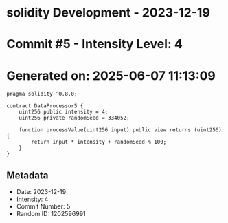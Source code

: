 ﻿# solidity Development - 2023-12-19
# Commit #5 - Intensity Level: 4
# Generated on: 2025-06-07 11:13:09
```solidity
pragma solidity ^0.8.0;

contract DataProcessor5 {
    uint256 public intensity = 4;
    uint256 private randomSeed = 334052;

    function processValue(uint256 input) public view returns (uint256) {
        return input * intensity + randomSeed % 100;
    }
}
```
## Metadata
- Date: 2023-12-19
- Intensity: 4
- Commit Number: 5
- Random ID: 1202596991
